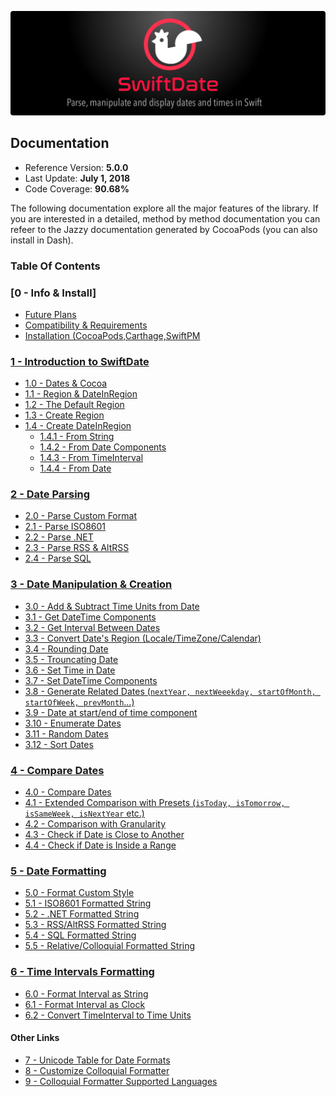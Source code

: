 ![](./SwiftDate.png)

## Documentation

- Reference Version: **5.0.0**
- Last Update: **July 1, 2018**
- Code Coverage: **90.68%**

The following documentation explore all the major features of the library. If you are interested in a detailed, method by method documentation you can refeer to the Jazzy documentation generated by CocoaPods (you can also install in Dash).

### Table Of Contents

### [0 - Info & Install]

- [Future Plans](0.Informations.md#futureplans)
- [Compatibility & Requirements](0.Informations.md#compatibility)
- [Installation (CocoaPods,Carthage,SwiftPM](0.Informations.md#installation)

### [1 - Introduction to SwiftDate](1.Introduction.md)

- [1.0 - Dates & Cocoa](1.Introduction.md#datesandcocoa)
- [1.1 - Region & DateInRegion](1.Introduction.md#region_dateinregion)
- [1.2 - The Default Region](1.Introduction.md#default_region)
- [1.3 - Create Region](1.Introduction.md#creating_region)
- [1.4 - Create DateInRegion](1.Introduction.md#creating_dateinregion)
	- [1.4.1 - From String](1.Introduction.md#initfromstring)
	- [1.4.2 - From Date Components](1.Introduction.md#initfromcomponents)
	- [1.4.3 - From TimeInterval](1.Introduction.md#initfromtimeinterval)
	- [1.4.4 - From Date](1.Introduction.md#initfromplaindate)

### [2 - Date Parsing](2.Date_Parsing.md)

- [2.0 - Parse Custom Format](2.Date_Parsing.md#autoparsing)
- [2.1 - Parse ISO8601](2.Date_Parsing.md#iso8601)
- [2.2 - Parse .NET](2.Date_Parsing.md#dotnet)
- [2.3 - Parse RSS & AltRSS](2.Date_Parsing.md#rssaltrss)
- [2.4 - Parse SQL](2.Date_Parsing.md#sql)

### [3 - Date Manipulation & Creation](3.Manipulate_Date)

- [3.0 - Add & Subtract Time Units from Date](3.Manipulate_Date#mathdate)
- [3.1 - Get DateTime Components](3.Manipulate_Date#datecomponents)
- [3.2 - Get Interval Between Dates](3.Manipulate_Date#interval)
- [3.3 - Convert Date's Region (Locale/TimeZone/Calendar)](3.Manipulate_Date#convert)
- [3.4 - Rounding Date](3.Manipulate_Date#roundingdate)
- [3.5 - Trouncating Date](3.Manipulate_Date#trouncatingdate)
- [3.6 - Set Time in Date](3.Manipulate_Date#altertimedate)
- [3.7 - Set DateTime Components](3.Manipulate_Date#altercomponents)
- [3.8 - Generate Related Dates (`nextYear, nextWeeekday, startOfMonth, startOfWeek, prevMonth`...)](3.Manipulate_Date#relateddates)
- [3.9 - Date at start/end of time component](3.Manipulate_Date#startendcomponent)
- [3.10 - Enumerate Dates](3.Manipulate_Date#enumeratedates)
- [3.11 - Random Dates](3.Manipulate_Date#randomdates)
- [3.12 - Sort Dates](3.Manipulate_Date#sort)

### [4 - Compare Dates](4.Compare_Dates.md)

- [4.0 - Compare Dates](4.Compare_Dates.md#standard)
- [4.1 - Extended Comparison with Presets (`isToday, isTomorrow, isSameWeek, isNextYear` etc.)](4.Compare_Dates.md#extended)
- [4.2 - Comparison with Granularity](4.Compare_Dates.md#granularity)
- [4.3 - Check if Date is Close to Another](4.Compare_Dates.md#close)
- [4.4 - Check if Date is Inside a Range](4.Compare_Dates.md#range)

### [5 - Date Formatting](5.Date_Formatting.md)

- [5.0 - Format Custom Style](5.Date_Formatting.md#customformatted)
- [5.1 - ISO8601 Formatted String](5.Date_Formatting.md#isoformatted)
- [5.2 - .NET Formatted String](5.Date_Formatting.md#dotnet)
- [5.3 - RSS/AltRSS Formatted String](5.Date_Formatting.md#rss)
- [5.4 - SQL Formatted String](5.Date_Formatting.md#sql)
- [5.5 - Relative/Colloquial Formatted String](5.Date_Formatting.md#colloquial)

### [6 - Time Intervals Formatting](6.TimeInterval_Formatting.md)

- [6.0 - Format Interval as String](6.TimeInterval_Formatting.md#format)
- [6.1 - Format Interval as Clock](6.TimeInterval_Formatting.md#clock)
- [6.2 - Convert TimeInterval to Time Units](6.TimeInterval_Formatting.md#express)


#### Other Links
- [7 - Unicode Table for Date Formats](7.Format_UnicodeTable.md)
- [8 - Customize Colloquial Formatter](8.Customize_ColloquialFormatter.md)
- [9 - Colloquial Formatter Supported Languages](9.ColloquialSupportedLanguages.md)
